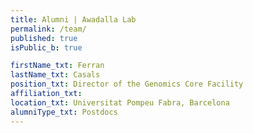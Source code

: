 ```yaml
---
title: Alumni | Awadalla Lab
permalink: /team/
published: true
isPublic_b: true

firstName_txt: Ferran
lastName_txt: Casals 
position_txt: Director of the Genomics Core Facility
affiliation_txt:
location_txt: Universitat Pompeu Fabra, Barcelona
alumniType_txt: Postdocs
---
```


